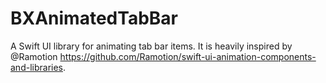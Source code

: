# BXAnimatedTabBar

A Swift UI library for animating tab bar items. It is heavily inspired by @Ramotion https://github.com/Ramotion/swift-ui-animation-components-and-libraries.
